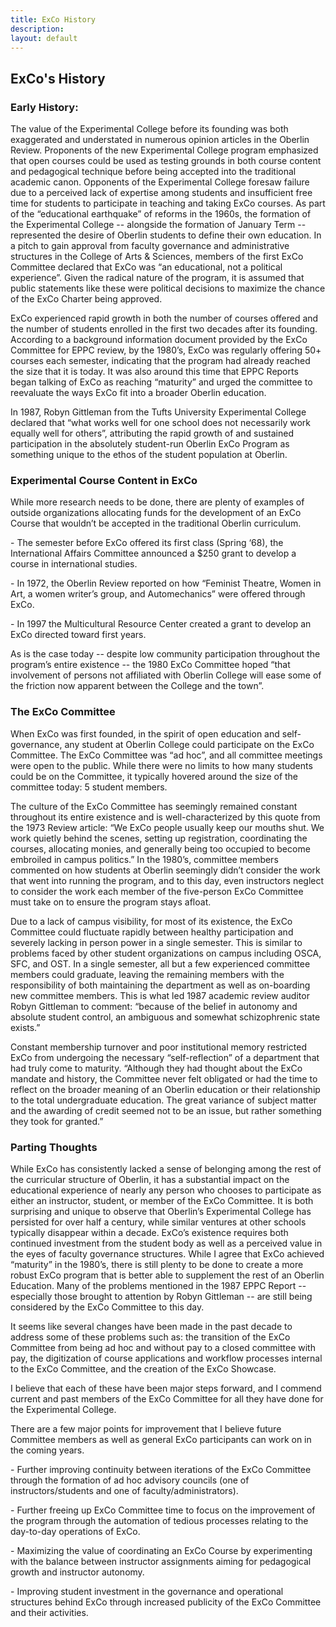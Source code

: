 ```yaml
---
title: ExCo History
description:
layout: default
---
```

## ExCo's History

### Early History:
<p style="text-align: left">The value of the Experimental College before its founding was both exaggerated and understated in numerous opinion articles in the Oberlin Review. Proponents of the new Experimental College program emphasized that open courses could be used as testing grounds in both course content and pedagogical technique before being accepted into the traditional academic canon. Opponents of the Experimental College foresaw failure due to a perceived lack of expertise among students and insufficient free time for students to participate in teaching and taking ExCo courses. As part of the “educational earthquake” of reforms in the 1960s, the formation of the Experimental College -- alongside the formation of January Term -- represented the desire of Oberlin students to define their own education. In a pitch to gain approval from faculty governance and administrative structures in the College of Arts & Sciences, members of the first ExCo Committee declared that ExCo was “an educational, not a political experience”. Given the radical nature of the program, it is assumed that public statements like these were political decisions to maximize the chance of the ExCo Charter being approved.</p>

<p style="text-align: left">ExCo experienced rapid growth in both the number of courses offered and the number of students enrolled in the first two decades after its founding. According to a background information document provided by the ExCo Committee for EPPC review, by the 1980’s, ExCo was regularly offering 50+ courses each semester, indicating that the program had already reached the size that it is today. It was also around this time that EPPC Reports began talking of ExCo as reaching “maturity” and urged the committee to reevaluate the ways ExCo fit into a broader Oberlin education.</p>

<p style="text-align: left">In 1987, Robyn Gittleman from the Tufts University Experimental College declared that “what works well for one school does not necessarily work equally well for others”, attributing the rapid growth of and sustained participation in the absolutely student-run Oberlin ExCo Program as something unique to the ethos of the student population at Oberlin.</p>

### Experimental Course Content in ExCo
<p style="text-align: left">While more research needs to be done, there are plenty of examples of outside organizations allocating funds for the development of an ExCo Course that wouldn’t be accepted in the traditional Oberlin curriculum.</p>

<p style="text-align: left">- The semester before ExCo offered its first class (Spring ‘68), the International Affairs Committee announced a $250 grant to develop a course in international studies.</p>
<p style="text-align: left">- In 1972, the Oberlin Review reported on how “Feminist Theatre, Women in Art, a women writer’s group, and Automechanics” were offered through ExCo.</p>
<p style="text-align: left">- In 1997 the Multicultural Resource Center created a grant to develop an ExCo directed toward first years.</p>

<p style="text-align: left">As is the case today -- despite low community participation throughout the program’s entire existence -- the 1980 ExCo Committee hoped “that involvement of persons not affiliated with Oberlin College will ease some of the friction now apparent between the College and the town”.</p>

### The ExCo Committee
<p style="text-align: left">When ExCo was first founded, in the spirit of open education and self-governance, any student at Oberlin College could participate on the ExCo Committee. The ExCo Committee was “ad hoc”, and all committee meetings were open to the public. While there were no limits to how many students could be on the Committee, it typically hovered around the size of the committee today: 5 student members.</p>

<p style="text-align: left">The culture of the ExCo Committee has seemingly remained constant throughout its entire existence and is well-characterized by this quote from the 1973 Review article: “We ExCo people usually keep our mouths shut. We work quietly behind the scenes, setting up registration, coordinating the courses, allocating monies, and generally being too occupied to become embroiled in campus politics.” In the 1980’s, committee members commented on how students at Oberlin seemingly didn’t consider the work that went into running the program, and to this day, even instructors neglect to consider the work each member of the five-person ExCo Committee must take on to ensure the program stays afloat.</p>

<p style="text-align: left">Due to a lack of campus visibility, for most of its existence, the ExCo Committee could fluctuate rapidly between healthy participation and severely lacking in person power in a single semester. This is similar to problems faced by other student organizations on campus including OSCA, SFC, and OST. In a single semester, all but a few experienced committee members could graduate, leaving the remaining members with the responsibility of both maintaining the department as well as on-boarding new committee members. This is what led 1987 academic review auditor Robyn Gittleman to comment: “because of the belief in autonomy and absolute student control, an ambiguous and somewhat schizophrenic state exists.”</p>

<p style="text-align: left">Constant membership turnover and poor institutional memory restricted ExCo from undergoing the necessary “self-reflection” of a department that had truly come to maturity. “Although they had thought about the ExCo mandate and history, the Committee never felt obligated or had the time to reflect on the broader meaning of an Oberlin education or their relationship to the total undergraduate education. The great variance of subject matter and the awarding of credit seemed not to be an issue, but rather something they took for granted.”</p>

### Parting Thoughts
<p style="text-align: left">While ExCo has consistently lacked a sense of belonging among the rest of the curricular structure of Oberlin, it has a substantial impact on the educational experience of nearly any person who chooses to participate as either an instructor, student, or member of the ExCo Committee. It is both surprising and unique to observe that Oberlin’s Experimental College has persisted for over half a century, while similar ventures at other schools typically disappear within a decade. ExCo’s existence requires both continued investment from the student body as well as a perceived value in the eyes of faculty governance structures. While I agree that ExCo achieved “maturity” in the 1980’s, there is still plenty to be done to create a more robust ExCo program that is better able to supplement the rest of an Oberlin Education. Many of the problems mentioned in the 1987 EPPC Report -- especially those brought to attention by Robyn Gittleman -- are still being considered by the ExCo Committee to this day.</p>

<p style="text-align: left">It seems like several changes have been made in the past decade to address some of these problems such as: the transition of the ExCo Committee from being ad hoc and without pay to a closed committee with pay, the digitization of course applications and workflow processes internal to the ExCo Committee, and the creation of the ExCo Showcase.</p>

<p style="text-align: left">I believe that each of these have been major steps forward, and I commend current and past members of the ExCo Committee for all they have done for the Experimental College.</p>

<p style="text-align: left">There are a few major points for improvement that I believe future Committee members as well as general ExCo participants can work on in the coming years.</p>
<p style="text-align: left">- Further improving continuity between iterations of the ExCo Committee through the formation of ad hoc advisory councils (one of instructors/students and one of faculty/administrators).</p>
<p style="text-align: left">- Further freeing up ExCo Committee time to focus on the improvement of the program through the automation of tedious processes relating to the day-to-day operations of ExCo.</p>
<p style="text-align: left">- Maximizing the value of coordinating an ExCo Course by experimenting with the balance between instructor assignments aiming for pedagogical growth and instructor autonomy.</p>
<p style="text-align: left">- Improving student investment in the governance and operational structures behind ExCo through increased publicity of the ExCo Committee and their activities.</p>
